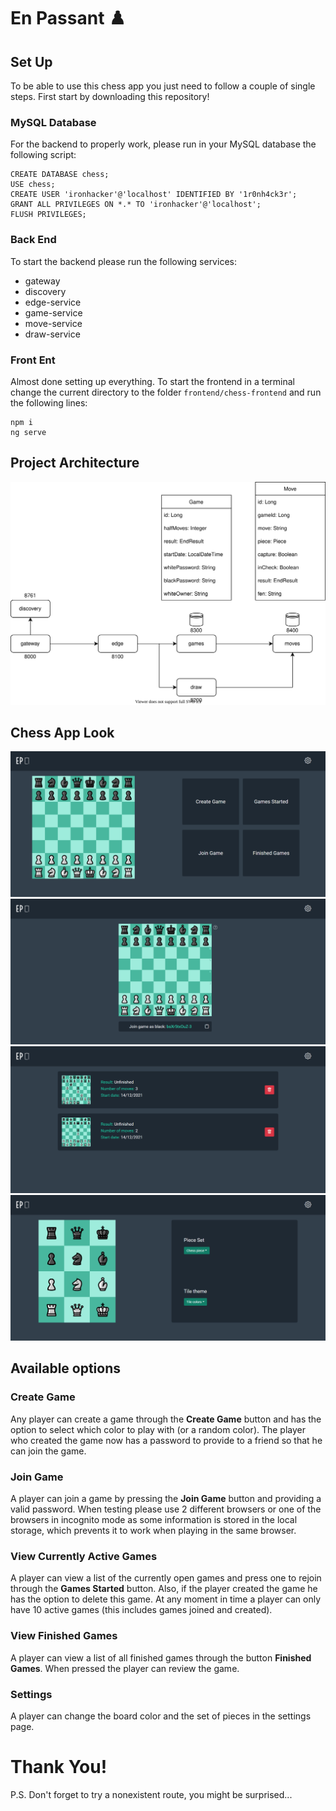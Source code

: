 # En Passant :chess_pawn:

## Set Up
To be able to use this chess app you just need to follow a couple of single steps.
First start by downloading this repository!

### MySQL Database
For the backend to properly work, please run in your MySQL database the following script:
```
CREATE DATABASE chess;
USE chess;
CREATE USER 'ironhacker'@'localhost' IDENTIFIED BY '1r0nh4ck3r';
GRANT ALL PRIVILEGES ON *.* TO 'ironhacker'@'localhost';
FLUSH PRIVILEGES;
```

### Back End
To start the backend please run the following services:
- gateway
- discovery
- edge-service
- game-service
- move-service
- draw-service

### Front Ent
Almost done setting up everything. To start the frontend in a terminal change the current directory to the folder ``` frontend/chess-frontend ``` and run the following lines:
```
npm i
ng serve
```

## Project Architecture
<img alt="diagram" src="https://github.com/EN-IH-WDPT-JUN21/MigNeves-ChessApp-FinalProject/blob/main/diagram.svg">

## Chess App Look
<img alt="project logo" src="https://github.com/EN-IH-WDPT-JUN21/MigNeves-ChessApp-FinalProject/blob/main/home-page.png">
<img alt="project logo" src="https://github.com/EN-IH-WDPT-JUN21/MigNeves-ChessApp-FinalProject/blob/main/game.png">
<img alt="project logo" src="https://github.com/EN-IH-WDPT-JUN21/MigNeves-ChessApp-FinalProject/blob/main/game-list.png">
<img alt="project logo" src="https://github.com/EN-IH-WDPT-JUN21/MigNeves-ChessApp-FinalProject/blob/main/settings.png">

## Available options
### Create Game
Any player can create a game through the **Create Game** button and has the option to select which color to play with (or a random color).
The player who created the game now has a password to provide to a friend so that he can join the game.

### Join Game
A player can join a game by pressing the **Join Game** button and providing a valid password. 
When testing please use 2 different browsers or one of the browsers in incognito mode as some information is stored in the local storage, which prevents it to work when playing in the same browser.

### View Currently Active Games
A player can view a list of the currently open games and press one to rejoin through the **Games Started** button. Also, if the player created the game he has the option to delete this game.
At any moment in time a player can only have 10 active games (this includes games joined and created).

### View Finished Games
A player can view a list of all finished games through the button **Finished Games**. When pressed the player can review the game.

### Settings
A player can change the board color and the set of pieces in the settings page.

# Thank You!
P.S. Don't forget to try a nonexistent route, you might be surprised...
